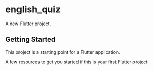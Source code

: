 # english_quiz

A new Flutter project.

## Getting Started

This project is a starting point for a Flutter application.

A few resources to get you started if this is your first Flutter project:
